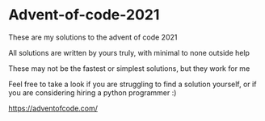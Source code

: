 # Advent-of-code-2021
These are my solutions to the advent of code 2021

All solutions are written by yours truly, with minimal to none outside help

These may not be the fastest or simplest solutions, but they work for me

Feel free to take a look if you are struggling to find a solution yourself, or if you are considering hiring a python programmer :)

https://adventofcode.com/
